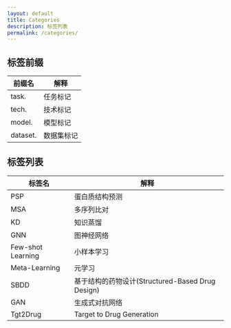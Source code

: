```yaml
---
layout: default
title: Categories
description: 标签列表
permalink: /categories/
---
```


## 标签前缀

|前缀名|解释|
|---|---|
|task.|任务标记|
|tech.|技术标记|
|model.|模型标记|
|dataset.|数据集标记|

## 标签列表

|标签名|解释|
|---|---|
|PSP|蛋白质结构预测|
|MSA|多序列比对|
|KD|知识蒸馏|
|GNN|图神经网络|
|Few-shot Learning|小样本学习|
|Meta-Learning|元学习|
|SBDD|基于结构的药物设计(Structured-Based Drug Design)|
|GAN|生成式对抗网络|
|Tgt2Drug|Target to Drug Generation|
